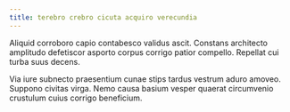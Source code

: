```yaml
---
title: terebro crebro cicuta acquiro verecundia
---
```


Aliquid corroboro capio contabesco validus ascit. Constans architecto amplitudo defetiscor asporto corpus corrigo patior compello. Repellat cui turba suus decens.

Via iure subnecto praesentium cunae stips tardus vestrum aduro amoveo. Suppono civitas virga. Nemo causa basium vesper quaerat circumvenio crustulum cuius corrigo beneficium.